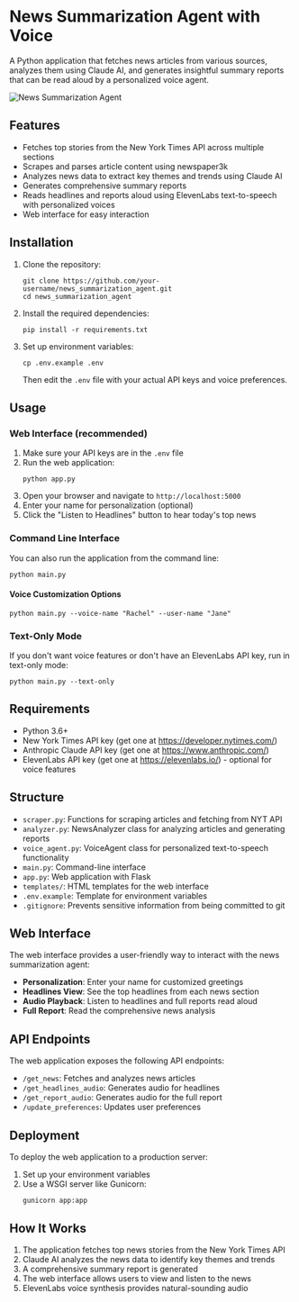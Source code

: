 # News Summarization Agent with Voice

A Python application that fetches news articles from various sources, analyzes them using Claude AI, and generates insightful summary reports that can be read aloud by a personalized voice agent.

![News Summarization Agent](https://example.com/news_summarizer_screenshot.jpg)

## Features

- Fetches top stories from the New York Times API across multiple sections
- Scrapes and parses article content using newspaper3k
- Analyzes news data to extract key themes and trends using Claude AI
- Generates comprehensive summary reports
- Reads headlines and reports aloud using ElevenLabs text-to-speech with personalized voices
- Web interface for easy interaction

## Installation

1. Clone the repository:
   ```
   git clone https://github.com/your-username/news_summarization_agent.git
   cd news_summarization_agent
   ```

2. Install the required dependencies:
   ```
   pip install -r requirements.txt
   ```

3. Set up environment variables:
   ```
   cp .env.example .env
   ```
   Then edit the `.env` file with your actual API keys and voice preferences.

## Usage

### Web Interface (recommended)

1. Make sure your API keys are in the `.env` file
2. Run the web application:
   ```
   python app.py
   ```
3. Open your browser and navigate to `http://localhost:5000`
4. Enter your name for personalization (optional)
5. Click the "Listen to Headlines" button to hear today's top news

### Command Line Interface

You can also run the application from the command line:
```
python main.py
```

#### Voice Customization Options

```
python main.py --voice-name "Rachel" --user-name "Jane"
```

### Text-Only Mode

If you don't want voice features or don't have an ElevenLabs API key, run in text-only mode:
```
python main.py --text-only
```

## Requirements

- Python 3.6+
- New York Times API key (get one at https://developer.nytimes.com/)
- Anthropic Claude API key (get one at https://www.anthropic.com/)
- ElevenLabs API key (get one at https://elevenlabs.io/) - optional for voice features

## Structure

- `scraper.py`: Functions for scraping articles and fetching from NYT API
- `analyzer.py`: NewsAnalyzer class for analyzing articles and generating reports
- `voice_agent.py`: VoiceAgent class for personalized text-to-speech functionality
- `main.py`: Command-line interface
- `app.py`: Web application with Flask
- `templates/`: HTML templates for the web interface
- `.env.example`: Template for environment variables
- `.gitignore`: Prevents sensitive information from being committed to git

## Web Interface

The web interface provides a user-friendly way to interact with the news summarization agent:

- **Personalization**: Enter your name for customized greetings
- **Headlines View**: See the top headlines from each news section
- **Audio Playback**: Listen to headlines and full reports read aloud
- **Full Report**: Read the comprehensive news analysis

## API Endpoints

The web application exposes the following API endpoints:

- `/get_news`: Fetches and analyzes news articles
- `/get_headlines_audio`: Generates audio for headlines
- `/get_report_audio`: Generates audio for the full report
- `/update_preferences`: Updates user preferences

## Deployment

To deploy the web application to a production server:

1. Set up your environment variables
2. Use a WSGI server like Gunicorn:
   ```
   gunicorn app:app
   ```

## How It Works

1. The application fetches top news stories from the New York Times API
2. Claude AI analyzes the news data to identify key themes and trends
3. A comprehensive summary report is generated
4. The web interface allows users to view and listen to the news
5. ElevenLabs voice synthesis provides natural-sounding audio